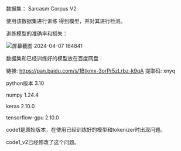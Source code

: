 数据集：
Sarcasm Corpus V2


使用该数据集进行训练
得到模型，并对其进行检测。

训练模型的准确率和损失：

![屏幕截图 2024-04-07 164841](https://github.com/WThirteen/Sarcasm-detection/assets/100677199/8749563d-a20e-41aa-a0c5-f33e9333708d)


数据集和已经训练好的模型放在百度网盘：

链接: https://pan.baidu.com/s/1Btkmx-3orPr5zLrbz-k9qA 提取码: xnyq 


python版本 3.10

numpy 1.24.4

keras 2.10.0

tensorflow-gpu 2.10.0


code1是原始版本，在使用已经训练好的模型和tokenizer时出现问题。

code1_v2已经修改了这个问题。
